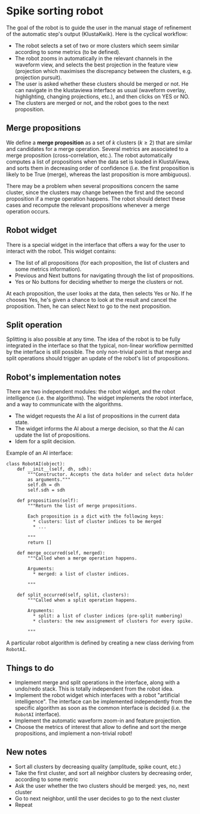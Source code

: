 Spike sorting robot
===================

The goal of the robot is to guide the user in the manual stage of refinement
of the automatic step's output (KlustaKwik). Here is the cyclical workflow:

  * The robot selects a set of two or more clusters which seem similar 
    according to some metrics (to be defined).
  * The robot zooms in automatically in the relevant channels in the waveform
    view, and selects the best projection in the feature view 
    (projection which maximises the discrepancy between the clusters, e.g.
    projection pursuit).
  * The user is asked whether these clusters should be merged or not. He can
    navigate in the klustaviewa interface as usual (waveform overlay, highlighting,
    changing projections, etc.), and then clicks on YES or NO.
  * The clusters are merged or not, and the robot goes to the next proposition.


Merge propositions
------------------

We define a **merge proposition** as a set of $k$ clusters ($k \geq 2$) that 
are similar and candidates for a merge operation. Several metrics are 
associated to a merge proposition (cross-correlation, etc.). The robot 
automatically computes a list of propositions when the data set is loaded in 
KlustaViewa, and sorts them in decreasing order of confidence (i.e. the first 
proposition is likely to be True (merge), whereas the last proposition is 
more ambiguous).

There may be a problem when several propositions concern the same cluster, 
since the clusters may change between the first and the second proposition 
if a merge operation happens. The robot should detect these cases and 
recompute the relevant propositions whenever a merge operation occurs.


Robot widget
-------------

There is a special widget in the interface that offers a way for the user
to interact with the robot. This widget contains:

  * The list of all propositions (for each proposition, the list of clusters
    and some metrics information).
  * Previous and Next buttons for navigating through the list of propositions.
  * Yes or No buttons for deciding whether to merge the clusters or not.
  
At each proposition, the user looks at the data, then selects Yes or No. If he
chooses Yes, he's given a chance to look at the result and cancel the 
proposition. Then, he can select Next to go to the next proposition.


Split operation
---------------

Splitting is also possible at any time. The idea of the robot is to be fully
integrated in the interface so that the typical, non-linear workflow permitted
by the interface is still possible. The only non-trivial point is that
merge and split operations should trigger an update of the robot's list of 
propositions.


Robot's implementation notes
----------------------------

There are two independent modules: the robot widget, and the robot 
intelligence (i.e. the algorithms). The widget implements the robot 
interface, and a way to communicate with the algorithms. 

  * The widget requests the AI a list of propositions in the current data
    state.
  * The widget informs the AI about a merge decision, so that the AI can
    update the list of propositions.
  * Idem for a split decision.
  
Example of an AI interface:

    class RobotAI(object):
        def __init__(self, dh, sdh):
            """Constructor. Accepts the data holder and select data holder
            as arguments."""
            self.dh = dh
            self.sdh = sdh
    
        def propositions(self):
            """Return the list of merge propositions.
            
            Each proposition is a dict with the following keys:
              * clusters: list of cluster indices to be merged
              * ...
            
            """
            return []
        
        def merge_occurred(self, merged):
            """Called when a merge operation happens.
            
            Arguments:
              * merged: a list of cluster indices.
            
            """
        
        def split_occurred(self, split, clusters):
            """Called when a split operation happens.
            
            Arguments:
              * split: a list of cluster indices (pre-split numbering)
              * clusters: the new assignement of clusters for every spike.
            
            """
        
A particular robot algorithm is defined by creating a new class deriving
from `RobotAI`.


Things to do
------------

  * Implement merge and split operations in the interface, along with a
    undo/redo stack. This is totally independent from the robot idea.
  * Implement the robot widget which interfaces with a robot "artificial
    intelligence". The interface can be implemented independently from
    the specific algorithm as soon as the common interface is decided
    (i.e. the `RobotAI` interface).
  * Implement the automatic waveform zoom-in and feature projection.
  * Choose the metrics of interest that allow to define and sort the merge
    propositions, and implement a non-trivial robot!



New notes
---------

  * Sort all clusters by decreasing quality (amplitude, spike count, etc.)
  * Take the first cluster, and sort all neighbor clusters by decreasing
    order, according to some metric
  * Ask the user whether the two clusters should be merged: yes, no, 
    next cluster
  * Go to next neighbor, until the user decides to go to the next cluster
  * Repeat


